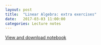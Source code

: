 ```yaml
---
layout: post
title:  "Linear Algebra: extra exercises"
date:   2017-03-03 11:00:00
categories: Lecture notes
---
```


[View and download notebook](http://nbviewer.jupyter.org/github/ggorman/Numerical-methods-1/blob/master/notebook/numerical_linear_algebra_extra_exercises.ipynb)

